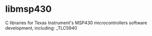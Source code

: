 libmsp430
=========

C libraries for Texas Instrument's MSP430 microcontrollers software development, including:
_TLC5940
